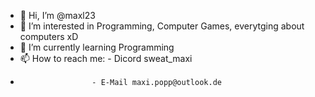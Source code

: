 - 👋 Hi, I’m @maxl23
- 👀 I’m interested in Programming, Computer Games, everytging about computers xD
- 🌱 I’m currently learning Programming
- 📫 How to reach me: - Dicord sweat_maxi
-                     - E-Mail maxi.popp@outlook.de

<!---
maxl23/maxl23 is a ✨ special ✨ repository because its `README.md` (this file) appears on your GitHub profile.
You can click the Preview link to take a look at your changes.
--->
